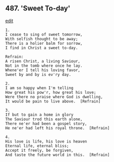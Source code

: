 
## 487.  'Sweet To-day'
[edit](https://docs.google.com/document/d/1iwyPBZzAZ0011y3usNvteBIZxzvgEHVc/edit?mode=html)



    1.
    I cease to sing of sweet tomorrow,
    With selfish thought to be away;
    There is a holier balm for sorrow,
    I find in Christ a sweet to-day.

    Refrain:
    A risen Christ, a living Saviour,
    Not in the tomb where once he lay.
    Whene'er I tell his loving favor,
    Sweet by and by is ev'ry day.

    2.
    I am so happy when I'm telling
    How great his pow'r, how great his love;
    Were there no praise where God is dwelling,
    It would be pain to live above.  [Refrain]

    3.
    If but to gain a home in glory
    The Saviour trod this earth alone,
    There ne'er had been a gospel story,
    He ne'er had left his royal throne.  [Refrain]

    4.
    His love is life, his love is heaven
    Eternal life, eternal bliss;
    Accept it freely, be forgiven,
    And taste the future world in this.  [Refrain]
